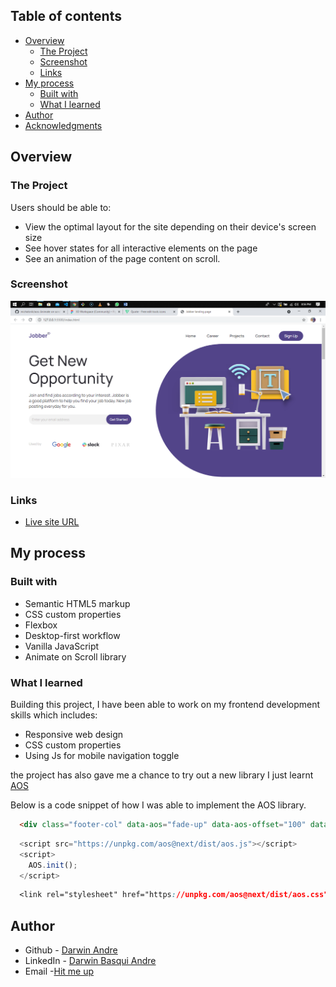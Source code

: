## Table of contents

- [Overview](#overview)
  - [The Project](#the-project)
  - [Screenshot](#screenshot)
  - [Links](#links)
- [My process](#my-process)
  - [Built with](#built-with)
  - [What I learned](#what-i-learned)
- [Author](#author)
- [Acknowledgments](#acknowledgments)

## Overview

### The Project

Users should be able to:

- View the optimal layout for the site depending on their device's screen size
- See hover states for all interactive elements on the page
- See an animation of the page content on scroll.

### Screenshot

![](./screenshot.jpg)

### Links

- [Live site URL](https://jobber-landing-page.vercel.app/)

## My process

### Built with

- Semantic HTML5 markup
- CSS custom properties
- Flexbox
- Desktop-first workflow
- Vanilla JavaScript
- Animate on Scroll library

### What I learned

Building this project, I have been able to work on my frontend development skills which includes:

- Responsive web design
- CSS custom properties
- Using Js for mobile navigation toggle

the project has also gave me a chance to try out a new library I just learnt [AOS](https://github.com/michalsnik/aos)


Below is a code snippet of how I was able to implement the AOS library.

```html
  <div class="footer-col" data-aos="fade-up" data-aos-offset="100" data-aos-duration="1000" data-aos-delay="1500">
```

```JavaScript
  <script src="https://unpkg.com/aos@next/dist/aos.js"></script>
  <script>
    AOS.init();
  </script>
```

```CSS
  <link rel="stylesheet" href="https://unpkg.com/aos@next/dist/aos.css" />
```

## Author

- Github - [Darwin Andre](https://github.com/basquii)
- LinkedIn - [Darwin Basqui Andre](https://www.linkedin.com/in/basqui)
- Email -[Hit me up](andre@basquistudio.com)